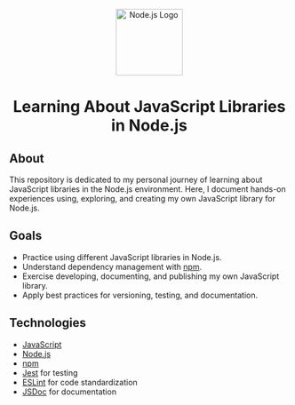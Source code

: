 <p align="center">
  <img src="https://nodejs.org/static/images/logo.svg" alt="Node.js Logo" width="120"/>
</p>

<h1 align="center">Learning About JavaScript Libraries in Node.js</h1>

## About

This repository is dedicated to my personal journey of learning about JavaScript libraries in the Node.js environment. Here, I document hands-on experiences using, exploring, and creating my own JavaScript library for Node.js.

## Goals

- Practice using different JavaScript libraries in Node.js.
- Understand dependency management with [npm](https://www.npmjs.com/).
- Exercise developing, documenting, and publishing my own JavaScript library.
- Apply best practices for versioning, testing, and documentation.

## Technologies

- [JavaScript](https://developer.mozilla.org/en-US/docs/Web/JavaScript)
- [Node.js](https://nodejs.org/)
- [npm](https://www.npmjs.com/)
- [Jest](https://jestjs.io/) for testing
- [ESLint](https://eslint.org/) for code standardization
- [JSDoc](https://jsdoc.app/) for documentation

